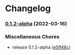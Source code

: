 # Changelog

### [0.1.2-alpha](https://github.com/instill-ai/protogen-python/compare/v0.1.2-alpha...v0.1.2-alpha) (2022-03-16)


### Miscellaneous Chores

* release 0.1.2-alpha ([e5ff48c](https://github.com/instill-ai/protogen-python/commit/e5ff48c6b2868f2b4e48565c9b209be6a26a81b5))

